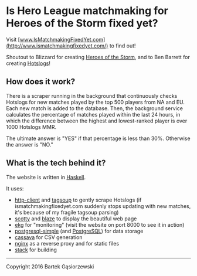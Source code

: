 # Is Hero League matchmaking for Heroes of the Storm fixed yet?

Visit [www.IsMatchmakingFixedYet.com](http://www.ismatchmakingfixedyet.com/) to find out!

Shoutout to Blizzard for creating [Heroes of the Storm](http://www.heroesofthestorm.com/), and to Ben Barrett for creating [Hotslogs](http://www.hotslogs.com/)!

## How does it work?

There is a scraper running in the background that continuously checks Hotslogs for new matches played by the top 500 players from NA and EU. Each new match is added to the database. Then, the background service calculates the percentage of matches played within the last 24 hours, in which the difference between the highest and lowest-ranked player is over 1000 Hotslogs MMR.

The ultimate answer is "YES" if that percentage is less than 30%. Otherwise the answer is "NO."

## What is the tech behind it?

The website is written in [Haskell](https://www.haskell.org/).

It uses:

- [http-client](https://hackage.haskell.org/package/http-client) and [tagsoup](https://hackage.haskell.org/package/tagsoup) to gently scrape Hotslogs (if ismatchmakingfixedyet.com suddenly stops updating with new matches, it's because of my fragile tagsoup parsing)
- [scotty](https://hackage.haskell.org/package/scotty) and [blaze](https://hackage.haskell.org/package/blaze-html) to display the beautiful web page
- [ekg](https://hackage.haskell.org/package/ekg) for "monitoring" (visit the website on port 8000 to see it in action)
- [postgresql-simple](https://hackage.haskell.org/package/postgresql-simple) (and [PostgreSQL](http://www.postgresql.org/)) for data storage
- [cassava](https://hackage.haskell.org/package/cassava) for CSV generation
- [nginx](http://nginx.org/) as a reverse proxy and for static files
- [stack](http://www.haskellstack.org/) for building

---

Copyright 2016 Bartek Gąsiorzewski
